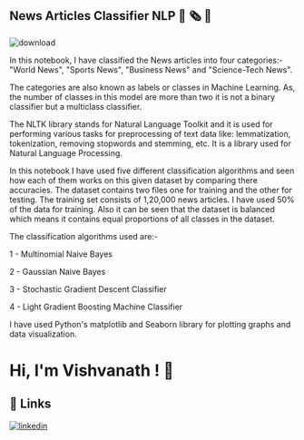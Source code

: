 ## News Articles Classifier NLP 📰 🗞️ 📰


![download](https://user-images.githubusercontent.com/63738852/165578369-d2b9c803-f885-464b-a815-6e92b5ee06d4.png)


In this notebook, I have classified the News articles into four categories:- "World News", "Sports News", "Business News" and "Science-Tech News". 

The categories are also known as labels or classes in Machine Learning.
As, the number of classes in this model are more than two it is not a binary classifier but a multiclass classifier.

The NLTK library stands for Natural Language Toolkit and it is used for performing various tasks for preprocessing of text data like: lemmatization, tokenization, removing stopwords and stemming, etc.
It is a library used for Natural Language Processing.

In this notebook I have used five different classification algorithms and seen how each of them works on this given dataset by comparing there accuracies. The dataset contains two files one for training and the other for testing. The training set consists of 1,20,000 news articles. I have used 50% of the data for training. Also it can be seen that the dataset is balanced which means it contains equal proportions of all classes in the dataset.

The classification algorithms used are:-


1 - Multinomial Naive Bayes

2 - Gaussian Naive Bayes

3 - Stochastic Gradient Descent Classifier

4 - Light Gradient Boosting Machine Classifier


I have used Python's matplotlib and Seaborn library for plotting graphs and data visualization.



# Hi, I'm Vishvanath ! 👋


## 🔗 Links
[![linkedin](https://img.shields.io/badge/linkedin-0A66C2?style=for-the-badge&logo=linkedin&logoColor=white)](https://www.linkedin.com/in/vishvanath-metkari-586617197/)

